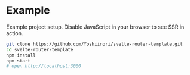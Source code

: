 # Example

Example project setup. Disable JavaScript in your browser to see SSR in action.

```bash
git clone https://github.com/Yoshiinori/svelte-router-template.git
cd svelte-router-template
npm install
npm start
# open http://localhost:3000
```
